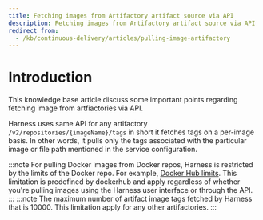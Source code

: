 ```yaml
---
title: Fetching images from Artifactory artifact source via API
description: Fetching images from Artifactory artifact source via API
redirect_from: 
  - /kb/continuous-delivery/articles/pulling-image-artifactory
---
```


# Introduction
This knowledge base article discuss some important points regarding fetching image from artfiactories via API.

Harness uses same API for any artifactory ``/v2/repositories/{imageName}/tags`` in short it fetches tags on a per-image basis. In other words, it pulls only the tags associated with the particular image or file path mentioned in the service configuration.

:::note
For pulling Docker images from Docker repos, Harness is restricted by the limits of the Docker repo. For example, [Docker Hub limits](https://docs.docker.com/docker-hub/download-rate-limit/).
This limitation is predefined by dockerhub and apply regardless of whether you're pulling images using the Harness user interface or through the API.
:::
:::note
The maximum number of artifact image tags fetched by Harness that is 10000.
This limitation apply for any other artifactories.
:::
